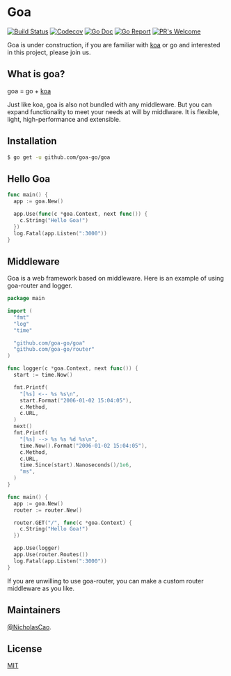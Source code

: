 # Goa

[![Build Status](https://travis-ci.org/goa-go/goa.svg?branch=master)](https://travis-ci.org/goa-go/goa)
[![Codecov](https://codecov.io/gh/goa-go/goa/branch/master/graph/badge.svg)](https://codecov.io/github/goa-go/goa?branch=master)
[![Go Doc](https://godoc.org/github.com/goa-go/goa?status.svg)](http://godoc.org/github.com/goa-go/goa)
[![Go Report](https://goreportcard.com/badge/github.com/goa-go/goa)](https://goreportcard.com/report/github.com/goa-go/goa)
[![PR's Welcome](https://img.shields.io/badge/PRs-welcome-brightgreen.svg?style=flat)](https://github.com/goa-go/goa/pull/new)

Goa is under construction, if you are familiar with [koa](https://github.com/koajs/koa) or go and interested in this project, please join us.

## What is goa?

goa = go + [koa](https://github.com/koajs/koa)

Just like koa, goa is also not bundled with any middleware. But you can expand functionality to meet your needs at will by middlware. It is flexible, light, high-performance and extensible.

## Installation

```bash
$ go get -u github.com/goa-go/goa
```

##  Hello Goa

```go
func main() {
  app := goa.New()

  app.Use(func(c *goa.Context, next func()) {
    c.String("Hello Goa!")
  })
  log.Fatal(app.Listen(":3000"))
}
```

## Middleware

Goa is a web framework based on middleware.
Here is an example of using goa-router and logger.
```go
package main

import (
  "fmt"
  "log"
  "time"

  "github.com/goa-go/goa"
  "github.com/goa-go/router"
)

func logger(c *goa.Context, next func()) {
  start := time.Now()

  fmt.Printf(
    "[%s] <-- %s %s\n",
    start.Format("2006-01-02 15:04:05"),
    c.Method,
    c.URL,
  )
  next()
  fmt.Printf(
    "[%s] --> %s %s %d %s\n",
    time.Now().Format("2006-01-02 15:04:05"),
    c.Method,
    c.URL,
    time.Since(start).Nanoseconds()/1e6,
    "ms",
  )
}

func main() {
  app := goa.New()
  router := router.New()

  router.GET("/", func(c *goa.Context) {
    c.String("Hello Goa!")
  })

  app.Use(logger)
  app.Use(router.Routes())
  log.Fatal(app.Listen(":3000"))
}
```

If you are unwilling to use goa-router, you can make a custom router middleware as you like.

## Maintainers

[@NicholasCao](https://github.com/NicholasCao).

## License

[MIT](https://github.com/goa-go/goa/blob/master/LICENSE)
